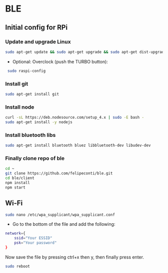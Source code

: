 # BLE

## Initial config for RPi

### Update and upgrade Linux
```sh
sudo apt-get update && sudo apt-get upgrade && sudo apt-get dist-upgrade && sudo apt-get autoremove && sudo apt-get clean
```

 * Optional: Overclock (push the TURBO button):
```sh
 sudo raspi-config
````

### Install git
```sh
sudo apt-get install git
```
### Install node
```sh
curl -sL https://deb.nodesource.com/setup_4.x | sudo -E bash -
sudo apt-get install -y nodejs
```
### Install bluetooth libs
```sh
sudo apt-get install bluetooth bluez libbluetooth-dev libudev-dev
```
### Finally clone repo of ble
```sh
cd ~
git clone https://github.com/felipeconti/ble.git
cd ble/client
npm install
npm start
```



## Wi-Fi
```sh
sudo nano /etc/wpa_supplicant/wpa_supplicant.conf
```
 * Go to the bottom of the file and add the following:
```sh
network={
    ssid="Your ESSID"
    psk="Your password"
}
```
Now save the file by pressing ctrl+x then y, then finally press enter.
```sh
sudo reboot
```
